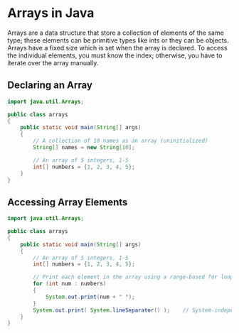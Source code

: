 # Arrays in Java
Arrays are a data structure that store a collection of elements of the same type; these elements can be primitive types like ints or they can be objects.
Arrays have a fixed size which is set when the array is declared. To access the individual elements, you must know the index; otherwise, you have to iterate over 
the array manually.

## Declaring an Array
```Java
import java.util.Arrays;

public class arrays
{
    public static void main(String[] args)
    {
        // A collection of 10 names as an array (uninitialized)
        String[] names = new String[10];

        // An array of 5 integers, 1-5
        int[] numbers = {1, 2, 3, 4, 5};
    }
}
```

## Accessing Array Elements
```Java
import java.util.Arrays;

public class arrays
{
    public static void main(String[] args)
    {
        // An array of 5 integers, 1-5
        int[] numbers = {1, 2, 3, 4, 5};

        // Print each element in the array using a range-based for loop (foreach)
        for (int num : numbers)
        {
            System.out.print(num + " ");
        }
        System.out.print( System.lineSeparator() );    // System-independent line separator
    }
}
```
